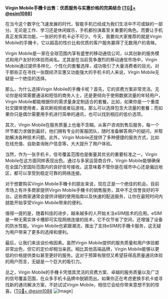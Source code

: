**Virgin Mobile手機卡出售：优质服务与实惠价格的完美结合 [[TG💪+ @esim1088](https://t.me/s/esim1088)]**

在当今这个数字化飞速发展的时代，智能手机已经成为我们生活中不可或缺的一部分。无论是工作、学习还是休闲娱乐，手机都扮演着至关重要的角色。而要让手机真正发挥其功能，一张好的手机卡必不可少。今天，我要向大家推荐的就是Virgin Mobile的手機卡，它以超高的性价比和优质的客户服务赢得了无数用户的青睐。

Virgin Mobile是一家在全球范围内享有盛誉的移动通信公司，以其创新的服务模式和用户友好的体验而闻名。尤其是在当前竞争激烈的移动通信市场中，Virgin Mobile通过提供多样化、个性化的套餐选择，成功吸引了大量消费者的目光。对于那些正在寻找一张既经济实惠又功能强大的手机卡的人来说，Virgin Mobile无疑是一个绝佳的选择。

那么，为什么选择Virgin Mobile的手機卡呢？首先，它的资费方案非常灵活。无论你是经常需要通话和短信的商务人士，还是更倾向于使用数据流量的年轻用户，Virgin Mobile都能根据你的需求量身定制适合的套餐。比如，如果你是一个重度社交媒体使用者，喜欢刷视频或者玩游戏，那么可以选择包含大流量的套餐；而如果你只是偶尔需要用手机进行简单的通讯，也可以找到相应的低价选项。

其次，Virgin Mobile在服务质量上也毫不含糊。从客户咨询到售后服务，每一个环节都力求做到最好。他们拥有专业的客服团队，随时准备解答用户的疑问，并帮助解决各种技术问题。此外，Virgin Mobile还提供了多种便捷的服务方式，比如在线充值、自助查询账户信息等，大大提升了用户体验。

当然，作为一张手机卡，信号覆盖范围也是衡量其优劣的重要标准之一。Virgin Mobile在这方面同样表现出色。通过与多家运营商合作，Virgin Mobile能够确保在全国乃至国际范围内的良好信号接收。这意味着不管你是在城市中心还是偏远地区，都可以享受到稳定可靠的网络连接。

对于想要购买Virgin Mobile手機卡的朋友来说，现在正是一个绝佳的机会。目前市场上有许多商家提供Virgin Mobile手機卡的销售服务，其中不乏信誉良好的平台。这些商家通常会提供详细的使用指南以及快速的配送服务，让你在最短时间内就能开始享受Virgin Mobile带来的便利。

值得一提的是，随着科技的进步，越来越多的人开始关注eSIM技术的应用。eSIM是一种无需实体卡槽即可实现网络连接的技术，它不仅节省了空间，还增强了设备的防水性能。Virgin Mobile也紧跟潮流，推出了支持eSIM的手機卡服务，这无疑为用户带来了更多的选择和便利。

最后，让我们来谈谈价格因素。虽然Virgin Mobile提供的服务质量和用户体验都非常出色，但它的定价却相当亲民。相比其他高端品牌，Virgin Mobile能够以更低的价格提供类似甚至更好的服务。这对于预算有限但又希望获得高质量通讯体验的用户而言，无疑是一个巨大的吸引力。

总之，Virgin Mobile的手機卡凭借其灵活的资费方案、卓越的服务质量以及广泛的信号覆盖范围，在众多手机卡品牌中脱颖而出。如果你正在考虑更换手机卡或寻找新的通讯解决方案，不妨试试Virgin Mobile，相信它会给你带来意想不到的惊喜。[[TG💪+ @esim1088](https://t.me/s/esim1088) ![Image](https://i.postimg.cc/4NQfJmqS/Snipaste-2025-05-13-00-14-12.png)]